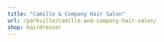 ```yaml
---
title: "Camille & Company Hair Salon"
url: /parkville/camille-and-company-hair-salon/
shop: hairdresser
---
```

